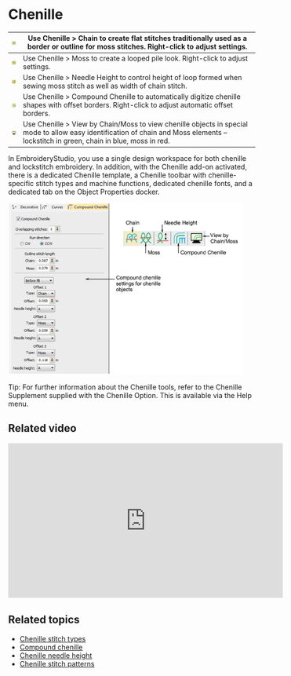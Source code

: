 # Chenille

| ![Chain.png](assets/Chain.png)                       | Use Chenille > Chain to create flat stitches traditionally used as a border or outline for moss stitches. Right-click to adjust settings.                                             |
| ---------------------------------------------------- | ------------------------------------------------------------------------------------------------------------------------------------------------------------------------------------- |
| ![Moss.png](assets/Moss.png)                         | Use Chenille > Moss to create a looped pile look. Right-click to adjust settings.                                                                                                     |
| ![NeedleHeight.png](assets/NeedleHeight.png)         | Use Chenille > Needle Height to control height of loop formed when sewing moss stitch as well as width of chain stitch.                                                               |
| ![CompoundChenille.png](assets/CompoundChenille.png) | Use Chenille > Compound Chenille to automatically digitize chenille shapes with offset borders. Right-click to adjust automatic offset borders.                                       |
| ![ViewByChainMoss.png](assets/ViewByChainMoss.png)   | Use Chenille > View by Chain/Moss to view chenille objects in special mode to allow easy identification of chain and Moss elements – lockstitch in green, chain in blue, moss in red. |

In EmbroideryStudio, you use a single design workspace for both chenille and lockstitch embroidery. In addition, with the Chenille add-on activated, there is a dedicated Chenille template, a Chenille toolbar with chenille-specific stitch types and machine functions, dedicated chenille fonts, and a dedicated tab on the Object Properties docker.

![summary_-_special00139.png](assets/summary_-_special00139.png)

Tip: For further information about the Chenille tools, refer to the Chenille Supplement supplied with the Chenille Option. This is available via the Help menu.

## Related video

<iframe width="560" height="315" src="https://www.youtube.com/embed/VoPmf_xPMPo" title="YouTube video player" frameborder="0" allow="accelerometer; autoplay; clipboard-write; encrypted-media; gyroscope; picture-in-picture" allowfullscreen></iframe>

## Related topics

- [Chenille stitch types](Chenille_stitch_types)
- [Compound chenille](Compound_chenille)
- [Chenille needle height](Chenille_needle_height)
- [Chenille stitch patterns](Chenille_stitch_patterns)
